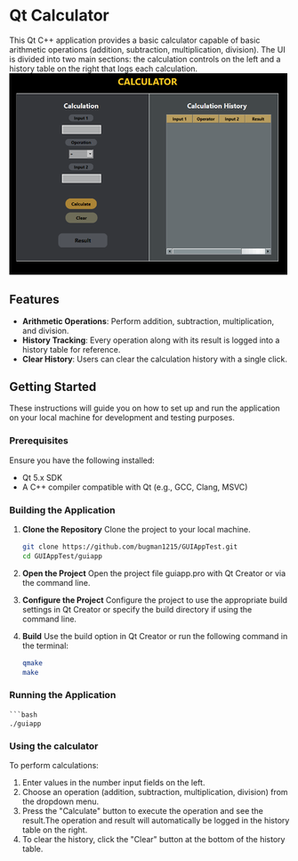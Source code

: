 # Qt Calculator 

This Qt C++ application provides a basic calculator capable of basic arithmetic operations (addition, subtraction, multiplication, division). The UI is divided into two main sections: the calculation controls on the left and a history table on the right that logs each calculation.
<img src="ui.png" alt="Calculator Screenshot" width="500"/>

## Features

- **Arithmetic Operations**: Perform addition, subtraction, multiplication, and division.
- **History Tracking**: Every operation along with its result is logged into a history table for reference.
- **Clear History**: Users can clear the calculation history with a single click.

## Getting Started

These instructions will guide you on how to set up and run the application on your local machine for development and testing purposes.

### Prerequisites

Ensure you have the following installed:
- Qt 5.x SDK
- A C++ compiler compatible with Qt (e.g., GCC, Clang, MSVC)

### Building the Application

1. **Clone the Repository**
   Clone the project to your local machine.

   ```bash
   git clone https://github.com/bugman1215/GUIAppTest.git
   cd GUIAppTest/guiapp
2. **Open the Project**
   Open the project file guiapp.pro with Qt Creator or via the command line.
4. **Configure the Project**
   Configure the project to use the appropriate build settings in Qt Creator or specify the build directory if using the command line.
5. **Build**
   Use the build option in Qt Creator or run the following command in the terminal:
   ```bash
   qmake
   make
### Running the Application
    ```bash
    ./guiapp

### Using the calculator
To perform calculations:
1. Enter values in the number input fields on the left.
2. Choose an operation (addition, subtraction, multiplication, division) from the dropdown menu.
3. Press the "Calculate" button to execute the operation and see the result.The operation and result will automatically be logged in the history table on the right.
4. To clear the history, click the "Clear" button at the bottom of the history table.

  
